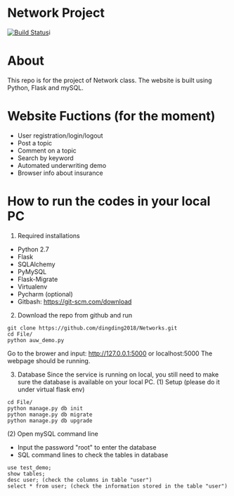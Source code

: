 # Network Project
[![Build Status](https://travis-ci.org/dingding2018/Networks.svg?branch=master)](https://travis-ci.org/dingding2018/Networks)i

# About
This repo is for the project of Network class.
The website is built using Python, Flask and mySQL.

# Website Fuctions (for the moment)
- User registration/login/logout
- Post a topic
- Comment on a topic
- Search by keyword
- Automated underwriting demo
- Browser info about insurance

# How to run the codes in your local PC
1. Required installations
- Python 2.7
- Flask
- SQLAlchemy
- PyMySQL
- Flask-Migrate
- Virtualenv
- Pycharm (optional)
- Gitbash: https://git-scm.com/download

2. Download the repo from github and run
```shell
git clone https://github.com/dingding2018/Networks.git
cd File/
python auw_demo.py
```
Go to the brower and input:
http://127.0.0.1:5000 or localhost:5000
The webpage should be running.

3. Database
Since the service is running on local, you still need to make sure the database is available on your local PC.
(1) Setup (please do it under virtual flask env)
```shell
cd File/
python manage.py db init
python manage.py db migrate
python manage.py db upgrade
```
(2) Open mySQL command line
- Input the password "root" to enter the database
- SQL command lines to check the tables in database
```shell
use test_demo;
show tables;
desc user; (check the columns in table "user")
select * from user; (check the information stored in the table "user")
```
